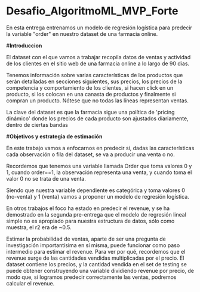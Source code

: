 # Desafio_AlgoritmoML_MVP_Forte
En esta entrega entrenamos un modelo de regresión logística para predecir la variable "order" en nuestro dataset de una farmacia online.

#**Introduccion**

El dataset con el que vamos a trabajar recopila datos de ventas y actividad de los clientes en el sitio web de una farmacia online a lo largo de 90 días.

Tenemos información sobre varias características de los productos que serán detalladas en secciones siguientes, sus precios, los precios de la competencia y comportamiento de los clientes, si hacen click en un producto, si los colocan en una canasta de productos y finalmente si compran un producto. Nótese que no todas las líneas representan ventas.

La clave del dataset es que la farmacia sigue una política de 'pricing dinámico' donde los precios de cada producto son ajustados diariamente, dentro de ciertas bandas

#**Objetivos y estrategia de estimación**

En este trabajo vamos a enfocarnos en predecir si, dadas las características cada observación o fila del dataset, se va a producir una venta o no.

Recordemos que tenemos una variable llamada Order que toma valores 0 y 1, cuando order==1, la observación representa una venta, y cuando toma el valor 0 no se trata de una venta.

Siendo que nuestra variable dependiente es categórica y toma valores 0 (no-venta) y 1 (venta) vamos a proponer un modelo de regresión logística.

En otros trabajos el foco ha estado en predecir el revenue, y se ha demostrado en la segunda pre-entrega que el modelo de regresión lineal simple no es apropiado para nuestra estructura de datos, sólo como muestra, el r2 era de
~0.5.

Estimar la probabilidad de ventas, aparte de ser una pregunta de investigación importantísima en sí misma, puede funcionar como paso intermedio para estimar el revenue. Para ver por qué, recordemos que el revenue surge de las cantidades vendidas multiplicadas por el precio. El dataset contiene los precios, y la cantidad vendida en el set de testing se puede obtener construyendo una variable dividiendo revenue por precio, de modo que, si logramos predecir correctamente las ventas, podremos calcular el revenue.

